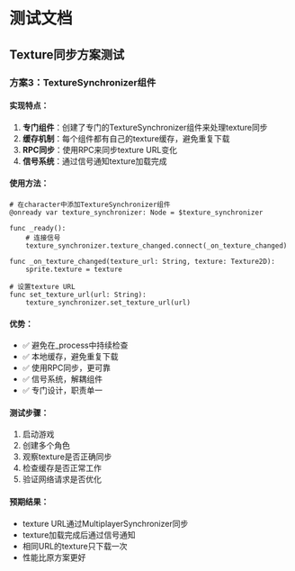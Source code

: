 # 测试文档

## Texture同步方案测试

### 方案3：TextureSynchronizer组件

#### 实现特点：
1. **专门组件**：创建了专门的TextureSynchronizer组件来处理texture同步
2. **缓存机制**：每个组件都有自己的texture缓存，避免重复下载
3. **RPC同步**：使用RPC来同步texture URL变化
4. **信号系统**：通过信号通知texture加载完成

#### 使用方法：
```gdscript
# 在character中添加TextureSynchronizer组件
@onready var texture_synchronizer: Node = $texture_synchronizer

func _ready():
    # 连接信号
    texture_synchronizer.texture_changed.connect(_on_texture_changed)

func _on_texture_changed(texture_url: String, texture: Texture2D):
    sprite.texture = texture

# 设置texture URL
func set_texture_url(url: String):
    texture_synchronizer.set_texture_url(url)
```

#### 优势：
- ✅ 避免在_process中持续检查
- ✅ 本地缓存，避免重复下载
- ✅ 使用RPC同步，更可靠
- ✅ 信号系统，解耦组件
- ✅ 专门设计，职责单一

#### 测试步骤：
1. 启动游戏
2. 创建多个角色
3. 观察texture是否正确同步
4. 检查缓存是否正常工作
5. 验证网络请求是否优化

#### 预期结果：
- texture URL通过MultiplayerSynchronizer同步
- texture加载完成后通过信号通知
- 相同URL的texture只下载一次
- 性能比原方案更好 